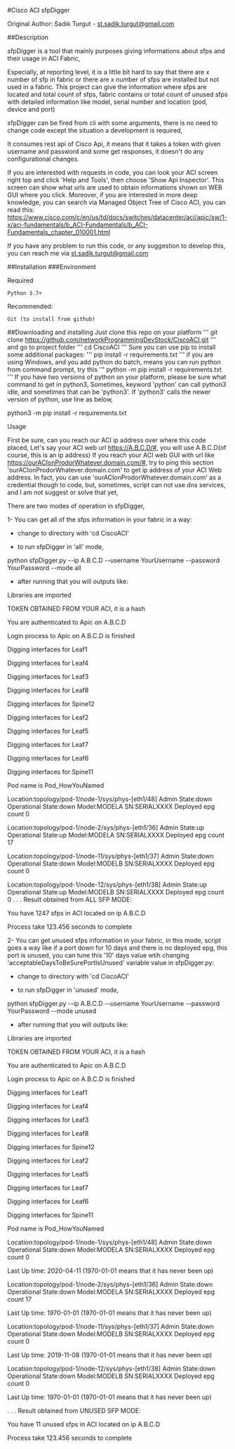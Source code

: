#Cisco ACI sfpDigger

Original Author: Sadık Turgut - st.sadik.turgut@gmail.com


##Description

sfpDigger is a tool that mainly purposes giving informations about sfps and their usage in ACI Fabric,

Especially, at reporting level, it is a little bit hard to say that there are x number of sfp in fabric or there are x number of sfps are installed but not used in a fabric. This project can give the information where sfps are located and total count of sfps, fabric contains or total count of unused sfps with detailed information like model, serial number and location (pod, device and port)

sfpDigger can be fired from cli with some arguments, there is no need to change code except the situation a development is required,

It consumes rest api of Cisco Api, it means that it takes a token with given username and password and some get responses, it doesn't do any configurational changes.

If you are interested with requests in code, you can look your ACI screen right top and click 'Help and Tools', then choose 'Show Api Inspector'. This screen can show what urls are used to obtain informations shown on WEB GUI where you click. Moreover, if you are interested in more deep knowledge, you can search via Managed Object Tree of Cisco ACI, you can read this:
https://www.cisco.com/c/en/us/td/docs/switches/datacenter/aci/apic/sw/1-x/aci-fundamentals/b_ACI-Fundamentals/b_ACI-Fundamentals_chapter_010001.html

If you have any problem to run this code, or any suggestion to develop this, you can reach me via st.sadik.turgut@gmail.com


##Installation
###Environment

Required

    Python 3.7+

Recommended:

    Git (to install from github)

##Downloading and installing
Just clone this repo on your platform
'''
git clone https://github.com/networkProgrammingDevStock/CiscoACI.git
'''
and go to project folder
'''
cd CiscoACI
'''
Sure you can use pip to install some additional packages:
'''
pip install -r requirements.txt
'''
if you are using Windows, and you add python do batch, means you can run python from command prompt,
try this
'''
python -m pip install -r requirements.txt
'''
If you have two versions of python on your platform, please be sure what command to get in python3,
Sometimes, keyword 'python' can call python3 idle, and sometimes that can be 'python3'. If 'python3' calls
the newer version of python, use line as below,

python3 -m pip install -r requirements.txt


Usage

First be sure, can you reach our ACI ip address over where this code placed,
Let's say your ACI web url https://A.B.C.D/#, you will use A.B.C.D(of course, this is an ip address)
If you reach your ACI web GUI with url like https://ourACIonProdorWhatever.domain.com/#, try to ping this section 'ourACIonProdorWhatever.domain.com' to get ip address of your ACI Web address. In fact, you can use 'ourACIonProdorWhatever.domain.com' as a credential though to code, but, sometimes, script can not use dns services, and I am not suggest or solve that yet,

There are two modes of operation in sfpDigger, 

1-  You can get all of the sfps information in your fabric in a way:

- change to directory with 'cd CiscoACI'

- to run sfpDigger in 'all' mode,

python sfpDigger.py --ip A.B.C.D --username YourUsername --password YourPassword --mode all

- after running that you will outputs like:

Libraries are imported

TOKEN OBTAINED FROM YOUR ACI, it is a hash 

You are authenticated to Apic on  A.B.C.D

Login process to Apic on A.B.C.D is finished

Digging interfaces for Leaf1

Digging interfaces for Leaf4

Digging interfaces for Leaf3

Digging interfaces for Leaf8

Digging interfaces for Spine12

Digging interfaces for Leaf2

Digging interfaces for Leaf5

Digging interfaces for Leaf7

Digging interfaces for Leaf6

Digging interfaces for Spine11

Pod name is Pod_HowYouNamed

Location:topology/pod-1/node-1/sys/phys-[eth1/48]     Admin State:down        Operational State:down   Model:MODELA SN:SERIALXXXX           Deployed epg count 0

Location:topology/pod-1/node-2/sys/phys-[eth1/36]     Admin State:up        Operational State:up   Model:MODELA  SN:SERIALXXXX           Deployed epg count 17 

Location:topology/pod-1/node-11/sys/phys-[eth1/37]     Admin State:down        Operational State:down   Model:MODELB  SN:SERIALXXXX           Deployed epg count 0

Location:topology/pod-1/node-12/sys/phys-[eth1/38]     Admin State:up        Operational State:up   Model:MODELB SN:SERIALXXXX           Deployed epg count 0
.
.
.
Result obtained from ALL SFP MODE:

You have 1247 sfps in ACI located on ip A.B.C.D

Process take 123.456 seconds to complete


2-  You can get unused sfps information in your fabric, in this mode, script goes a way like if a port down for 10 days and there is no deployed epg, this port is unused, you can tune this '10' days value wtih changing 'acceptableDaysToBeSurePortIsUnused' variable value in sfpDigger.py:

- change to directory with 'cd CiscoACI'

- to run sfpDigger in 'unused' mode,

python sfpDigger.py --ip A.B.C.D --username YourUsername --password YourPassword --mode unused

- after running that you will outputs like:

Libraries are imported

TOKEN OBTAINED FROM YOUR ACI, it is a hash 

You are authenticated to Apic on  A.B.C.D

Login process to Apic on A.B.C.D is finished

Digging interfaces for Leaf1

Digging interfaces for Leaf4

Digging interfaces for Leaf3

Digging interfaces for Leaf8

Digging interfaces for Spine12

Digging interfaces for Leaf2

Digging interfaces for Leaf5

Digging interfaces for Leaf7

Digging interfaces for Leaf6

Digging interfaces for Spine11

Pod name is Pod_HowYouNamed

Location:topology/pod-1/node-1/sys/phys-[eth1/48]     Admin State:down        Operational State:down   Model:MODELA SN:SERIALXXXX           Deployed epg count 0

Last Up time: 2020-04-11 (1970-01-01 means that it has never been up)

Location:topology/pod-1/node-2/sys/phys-[eth1/36]     Admin State:down        Operational State:down   Model:MODELA  SN:SERIALXXXX           Deployed epg count 17 

Last Up time: 1970-01-01 (1970-01-01 means that it has never been up)

Location:topology/pod-1/node-11/sys/phys-[eth1/37]     Admin State:down        Operational State:down   Model:MODELB  SN:SERIALXXXX           Deployed epg count 0

Last Up time: 2019-11-08 (1970-01-01 means that it has never been up)

Location:topology/pod-1/node-12/sys/phys-[eth1/38]     Admin State:down        Operational State:down   Model:MODELB SN:SERIALXXXX           Deployed epg count 0

Last Up time: 1970-01-01 (1970-01-01 means that it has never been up)

.
.
.
Result obtained from UNUSED SFP MODE:

You have 11 unused sfps in ACI located on ip A.B.C.D

Process take 123.456 seconds to complete




   
